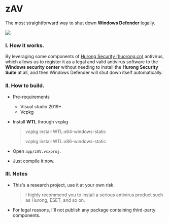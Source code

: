 # zAV
The most straightforward  way to shut down **Windows Defender** legally.

![](screenshot.png)

### Ⅰ. How it works.

By leveraging some components of [Hurong Security (huorong.cn)](https://www.huorong.cn/) antivirus, which allows us to register it as a legal and valid antivirus software to the **Windows security center** without needing to install the **Hurong Security Suite** at all, and then Windows Defender will shut down itself automatically.



### Ⅱ. How to build.

+ Pre-requirements

  + Visual studio 2019+
  + Vcpkg

+ Install **WTL** through vcpkg

  > vcpkg install WTL:x64-windows-static
  >
  > vcpkg install WTL:x86-windows-static

+ Open `app/zAV.vcxproj`.

+ Just compile it now.



### Ⅲ. Notes

+ This's a research project, use it at your own risk.

  > I highly recommend you to install a serious antivirus product such as Hurong, ESET, and so on.

+ For legal reasons, I'll not publish any package containing third-party components.

